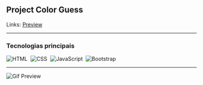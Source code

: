 ## Project Color Guess

Links: <a href="https://guyddogl.github.io/trybe-project-color-guess/">Preview</a>
<hr/>

### Tecnologias principais
![HTML](https://img.shields.io/badge/-HTML-1b374b?style=for-the-badge&logo=HTML5)&nbsp;
![CSS](https://img.shields.io/badge/-CSS-1b374b?style=for-the-badge&logo=CSS3&logoColor=1572B6)&nbsp;
![JavaScript](https://img.shields.io/badge/-JavaScript-1b374b?style=for-the-badge&logo=javascript)&nbsp;
![Bootstrap](https://img.shields.io/badge/-Bootstrap-1b374b?style=for-the-badge&logo=Bootstrap)&nbsp;
<hr/>

<img src="https://guyddogl.github.io/trybe-project-color-guess/assets/img/colorguess.gif" alt="Gif Preview" />
